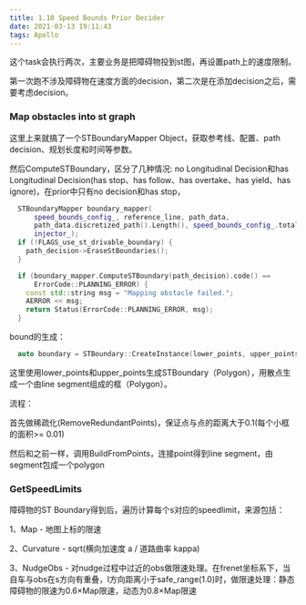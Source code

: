 ```yaml
---
title: 1.10 Speed Bounds Prior Decider
date: 2021-03-13 19:11:43
tags: Apollo
---
```





这个task会执行两次，主要业务是把障碍物投到st图，再设置path上的速度限制。

第一次跑不涉及障碍物在速度方面的decision，第二次是在添加decision之后，需要考虑decision。

<!-- more -->

### Map obstacles into st graph

这里上来就搞了一个STBoundaryMapper Object，获取参考线、配置、path decision、规划长度和时间等参数。

然后ComputeSTBoundary，区分了几种情况: no Longitudinal Decision和has Longitudinal Decision(has stop、has follow、has overtake、has yield、has ignore)，在prior中只有no decision和has stop，

```c++
  STBoundaryMapper boundary_mapper(
      speed_bounds_config_, reference_line, path_data,
      path_data.discretized_path().Length(), speed_bounds_config_.total_time(),
      injector_);
  if (!FLAGS_use_st_drivable_boundary) {
    path_decision->EraseStBoundaries();
  }

  if (boundary_mapper.ComputeSTBoundary(path_decision).code() ==
      ErrorCode::PLANNING_ERROR) {
    const std::string msg = "Mapping obstacle failed.";
    AERROR << msg;
    return Status(ErrorCode::PLANNING_ERROR, msg);
  }
```

bound的生成：

```c++
  auto boundary = STBoundary::CreateInstance(lower_points, upper_points);
```

这里使用lower_points和upper_points生成STBoundary（Polygon），用散点生成一个由line segment组成的框（Polygon）。

流程：

首先做稀疏化(RemoveRedundantPoints)，保证点与点的距离大于0.1(每个小框的面积>= 0.01)

然后和之前一样，调用BuildFromPoints，连接point得到line segment，由segment包成一个polygon



### GetSpeedLimits

障碍物的ST Boundary得到后，遍历计算每个s对应的speedlimit，来源包括：

1、Map - 地图上标的限速

2、Curvature - sqrt(横向加速度 a / 道路曲率 kappa)

3、NudgeObs - 对nudge过程中过近的obs做限速处理。在frenet坐标系下，当自车与obs在s方向有重叠，l方向距离小于safe_range(1.0)时，做限速处理：静态障碍物的限速为0.6×Map限速，动态为0.8×Map限速



